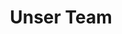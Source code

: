 ---
title: Unser Team
image: https://www.deepwave.org/wp-content/uploads/2018/09/20180513_134156.jpg
overlay: rgba(117, 79, 45, 0.37)
layout: unser-team
vorstand:
   - image: https://www.deepwave.org/wp-content/uploads/2020/10/Anna_Gross_cJens_Willms_Quadrat-480x485.jpg
     name: Anna Groß
     role: CEO, Beisitzerin
   - image: https://www.deepwave.org/wp-content/uploads/2020/10/Heye_Gross_Team_Fotos-480x479.jpg
     name: Heye Groß
     role: 1. Vorsitzender
   - image: https://www.deepwave.org/wp-content/uploads/2020/10/Barabar_Teamfoto_Ausschnitt_2-480x480.jpg
     name: Barbara Focke
     role: stellvertretende Vorsitzende
     subtitle: Unsere Verbindung zum Meer auf La Gomera
   - image: https://www.deepwave.org/wp-content/uploads/2020/10/Ariane_Teamfoto_Ausschnitt-480x480.jpg
     name: Ariane Tessloff
     role: Schatzmeisterin
     subtitle: Wirtschaftsinformatikerin
   - image: https://www.deepwave.org/wp-content/uploads/2020/10/Christiane_Platzhalter-480x480.jpg
     name: Dr. phil. Christiane Stange
     role: Schriftführerin
     subtitle: Life Sciences / Forschung und Transfer
botschafter:
   - image: https://www.deepwave.org/wp-content/uploads/2020/10/DW_Frederik_Goetz-480x480.jpg
     name: Frederik Götz
     role: Schauspieler
   - image: https://www.deepwave.org/wp-content/uploads/2020/10/Felix_Botschafter_Quadrat-480x479.jpeg
     name: Felix
     role: (13)
team:
   - image: https://www.deepwave.org/wp-content/uploads/2020/10/Teamfoto_Franziska_Ausschnitt1.jpg
     name: Dr. Franziska Bils
     role: Marine Biology and Biological Oceanography
   - image: https://www.deepwave.org/wp-content/uploads/2020/10/Rebecca_Portrait_Ausschnitt-480x480.jpg
     name: Dr. Rebecca von Hellfeld
     role: Aquatische Toxikologin
   - image: https://www.deepwave.org/wp-content/uploads/2020/10/Antonia_Portrait_Ausschnitt-480x480.jpg
     name: Dr. Antonia Ahme
     role: Mikroplankton-Ökologie, AWI Bremerhaven
   - image: https://www.deepwave.org/wp-content/uploads/2020/10/DW_Amalia_Klein-480x480.jpg
     name: Amalia Klein
     role: Stud. der Marine Ecosystem and Fisheries Sciences MSc, Hamburg
   - image: https://www.deepwave.org/wp-content/uploads/2021/01/Svenja_Team_Bild-480x479.jpg
     name: Svenja Heckler
     role: Marine Ecosystem and Fisheries Sciences MSc
   - image: https://www.deepwave.org/wp-content/uploads/2020/10/DW_Lea_Teichmann-480x480.jpg
     name: Lea Teichmann
     role: Texterin, Apnoetaucherin
   - image: https://www.deepwave.org/wp-content/uploads/2023/01/Moritz_Aehle_Teamseite_heller-1024x984-3-e1675362870796.jpg
     name: Moritz Aehle
     role: Stud. der Marine Ecosystem and Fisheries Sciences MSc, Hamburg
   - image: https://www.deepwave.org/wp-content/uploads/2022/06/Doethe_Themann_Team-1-480x496.jpg
     name: Dörte Themann
     role: Doktorandin Umwelt- und Politikwissenschaften
praktikanten:
   - image: https://www.deepwave.org/wp-content/uploads/2020/10/Teamfoto_Amel_Ausschnitt1-480x480.jpg
     name: Amel Messaadi
     role: Stud. der Biologie, Zürich
   - image: https://www.deepwave.org/wp-content/uploads/2020/10/Johanna_Perschthaler_Portrait_Ausschnitt-480x480.jpg
     name: Johanna Perschthaler
     role: Stud. der Biologie, Schottland
   - image: https://www.deepwave.org/wp-content/uploads/2020/10/Johan_Teamfoto_Aussschnitt_vor_Welle-480x480.jpg
     name: Johan Busse von Colbe
     role: Stud. der Umweltwissenschaften, Leuphana
   - image: https://www.deepwave.org/wp-content/uploads/2024/10/Portrait-Lukas-Kahler-480x480.jpeg
     name: Lukas Kahler
     role: Stud. der International Relations and International Organization, Groningen
   - image: https://www.deepwave.org/wp-content/uploads/2020/10/DW_Noemi_Merz-480x480.jpg
     name: Noemi Merz
     role: Stud. der Biologie, Hamburg
   - image: https://www.deepwave.org/wp-content/uploads/2020/10/Yonathan_Platzhalter-480x480.jpg
     name: Yonathan Kibreab
     role: BSc Biologie, Eritrea
support:
   - image: https://www.deepwave.org/wp-content/uploads/2025/04/uuuPortait-480x512.jpg
     name: Ute Wünsch-Cloerkes
     role: Grafik
     link: https://uuu-online.de/
   - image: https://www.deepwave.org/wp-content/uploads/2025/03/eckart-backofen-480x480.jpg
     name: Eckart Backofen
     role: Ad Grants Management
     link: https://backofen.digital/
---